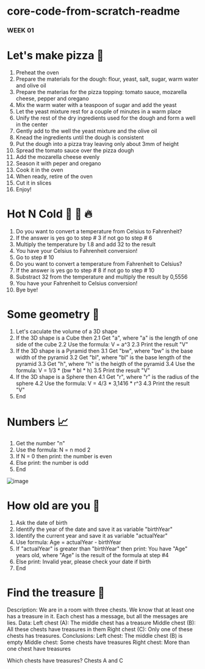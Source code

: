 # core-code-from-scratch-readme

### **WEEK 01**

# Let's make pizza 🍕
1. Preheat the oven
2. Prepare the materials for the dough: flour, yeast, salt, sugar, warm water and olive oil
3. Prepare the materias for the pizza topping: tomato sauce, mozarella cheese, pepper and oregano
4. Mix the warm water with a teaspoon of sugar and add the yeast
5. Let the yeast mixture rest for a couple of minutes in a warm place
6. Unify the rest of the dry ingredients used for the dough and form a well in the center
7. Gently add to the well the yeast mixture and the olive oil
8. Knead the ingredients until the dough is consistent
9. Put the dough into a pizza tray leaving only about 3mm of height
10. Spread the tomato sauce over the pizza dough
11. Add the mozarella cheese evenly
12. Season it with peper and oregano
13. Cook it in the oven
14. When ready, retire of the oven
15. Cut it in slices
16. Enjoy!

# Hot N Cold 🤒 🧊 🔥
1. Do you want to convert a temperature from Celsius to Fahrenheit?
2. If the answer is yes go to step # 3 if not go to step # 6
3. Multiply the temperature by 1.8 and add 32 to the result
4. You have your Celsius to Fahrenheit conversion!
5. Go to step # 10
6. Do you want to convert a temperature from Fahrenheit to Celsius?
7. If the answer is yes go to step # 8 if not go to step # 10
8. Substract 32 from the temperature and multiply the result by 0,5556
9. You have your Fahrenheit to Celsius conversion!
10. Bye bye!

# Some geometry 📐
1. Let's caculate the volume of a 3D shape
2. If the 3D shape is a Cube then
  2.1 Get "a", where "a" is the length of one side of the cube
  2.2 Use the formula: V = a^3
  2.3 Print the result "V"
3. If the 3D shape is a Pyramid then
  3.1 Get "bw", where "bw" is the base width  of the pyramid
  3.2 Get "bl", where "bl" is the base length of the pyramid
  3.3 Get "h", where "h" is the heigth of the pyramid
  3.4 Use the formula: V = 1/3 * (bw * bl * h)
  3.5 Print the result "V"
4. If the 3D shape is a Sphere then
  4.1 Get "r", where "r" is the radius of the sphere
  4.2 Use the formula: V =  4/3 * 3,1416 * r^3
  4.3 Print the result "V"
4. End

# Numbers 📈

1. Get the number "n"
2. Use the formula: N = n mod 2
3. If N = 0 then print: the number is even
4. Else print: the number is odd
5. End

![image](https://user-images.githubusercontent.com/106286065/230811941-3dfa0d3b-c75e-4657-99e2-819e7951157d.png)

# How old are you 👴

1. Ask the date of birth
2. Identify the year of the date and save it as variable "birthYear"
3. Identify the current year and save it as variable "actualYear"
4. Use formula: Age = actualYear - birthYear
5. If "actualYear" is greater than "birthYear" then print: You have "Age" years old, where "Age" is the result of the formula at step #4
6. Else print: Invalid year, please check your date if birth
7. End

# Find the treasure 👑
Description:
  We are in a room with three chests. We know that at least one has a treasure in it. Each chest has a message, but all the messages are lies.
Data:
  Left chest (A): The middle chest has a treasure
  Middle chest (B): All these chests have treasures in them
  Right chest (C): Only one of these chests has treasures.
Conclusions:
  Left chest: The middle chest (B) is empty
  Middle chest: Some chests have treasures
  Right chest: More than one chest have treasures
  
Which chests have treasures?
  Chests A and C



